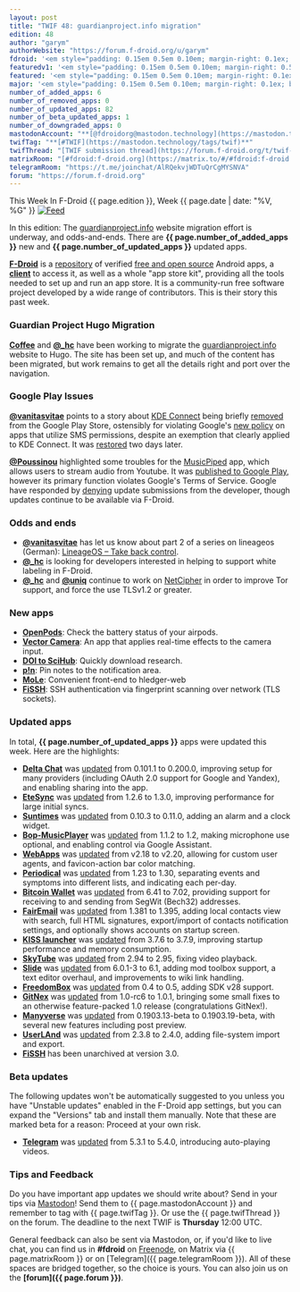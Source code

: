 ```yaml
---
layout: post
title: "TWIF 48: guardianproject.info migration"
edition: 48
author: "garym"
authorWebsite: "https://forum.f-droid.org/u/garym"
fdroid: '<em style="padding: 0.15em 0.5em 0.10em; margin-right: 0.1ex; border-style: solid; border-width: medium; border-radius: 1em; color: #0d47a1; font-style: normal; font-weight: bold;">F-Droid</em>'
featuredv1: '<em style="padding: 0.15em 0.5em 0.10em; margin-right: 0.5ex; box-shadow: 0.1em 0.05em 0.1em rgba(0, 0, 0, 0.3); border-radius: 1em; color: black; background: linear-gradient(orange, yellow);">Featured</em>'
featured: '<em style="padding: 0.15em 0.5em 0.10em; margin-right: 0.1ex; border-style: solid; border-width: medium; border-radius: 1em; color: orange; font-style: normal; font-weight: bold;">Featured</em>'
major: '<em style="padding: 0.15em 0.5em 0.10em; margin-right: 0.1ex; border-style: solid; border-width: medium; border-radius: 1em; color: #8ab000; font-style: normal; font-weight: bold;">Major</em>'
number_of_added_apps: 6
number_of_removed_apps: 0
number_of_updated_apps: 82
number_of_beta_updated_apps: 1
number_of_downgraded_apps: 0
mastodonAccount: "**[@fdroidorg@mastodon.technology](https://mastodon.technology/@fdroidorg)**"
twifTag: "**[#TWIF](https://mastodon.technology/tags/twif)**"
twifThread: "[TWIF submission thread](https://forum.f-droid.org/t/twif-submission-thread)"
matrixRoom: "[#fdroid:f-droid.org](https://matrix.to/#/#fdroid:f-droid.org)"
telegramRoom: "https://t.me/joinchat/AlRQekvjWDTuQrCgMYSNVA"
forum: "https://forum.f-droid.org"
---
```


This Week In F-Droid {{ page.edition }}, Week {{ page.date | date: "%V, %G" }} <a href="{{ site.baseurl }}/feed.xml"><img src="{% asset Feed-icon-16x16.png %}" alt="Feed"></a>

In this edition: The [guardianproject.info](https://guardianproject.info/) website migration effort is underway, and odds-and-ends.
There are **{{ page.number_of_added_apps }}** new and **{{ page.number_of_updated_apps }}** updated apps.

<!--more-->

**[F-Droid](https://f-droid.org/)** is a [repository](https://f-droid.org/packages/) of verified [free and open source](https://en.wikipedia.org/wiki/Free_and_open-source_software) Android apps, a **[client](https://f-droid.org/packages/org.fdroid.fdroid/)** to access it, as well as a whole "app store kit", providing all the tools needed to set up and run an app store. It is a community-run free software project developed by a wide range of contributors. This is their story this past week.

### Guardian Project Hugo Migration

**[Coffee](https://forum.f-droid.org/u/coffee)** and **[@\_hc](https://forum.f-droid.org/u/hans)** have been working to migrate the [guardianproject.info](https://guardianproject.info/) website to Hugo. The site has been set up, and much of the content has been migrated, but work remains to get all the details right and port over the navigation.

### Google Play Issues

**[@vanitasvitae](https://gitlab.com/vanitasvitae)** points to a story about [KDE Connect](https://f-droid.org/packages/org.kde.kdeconnect_tp/) being briefly [removed](https://mobile.twitter.com/albertvaka/status/1107924633750253568) from the Google Play Store, ostensibly for violating Google's [new policy](https://support.google.com/googleplay/android-developer/answer/9047303) on apps that utilize SMS permissions, despite an exemption that clearly applied to KDE Connect. It was [restored](https://mobile.twitter.com/albertvaka/status/1108648884056834048) two days later.

**[@Poussinou](https://forum.f-droid.org/u/poussinou)** highlighted some troubles for the [MusicPiped](https://f-droid.org/packages/deep.ryd.rydplayer/) app, which allows users to stream audio from Youtube. It was [published to Google Play](https://play.google.com/store/apps/details?id=deep.ryd.rydplayer), however its primary function violates Google's Terms of Service. Google have responded by [denying](https://github.com/deep-gaurav/MusicPiped/issues/2#issuecomment-472364321) update submissions from the developer, though updates continue to be available via F-Droid.

### Odds and ends

* **[@vanitasvitae](https://gitlab.com/vanitasvitae)** has let us know about part 2 of a series on lineageos (German): [LineageOS – Take back control](https://www.kuketz-blog.de/lineageos-take-back-control-teil2/).
* **[@\_hc](https://forum.f-droid.org/u/hans)** is looking for developers interested in helping to support white labeling in F-Droid.
* **[@\_hc](https://forum.f-droid.org/u/hans)** and **[@uniq](https://chaos.social/@uniq)** continue to work on [NetCipher](https://github.com/guardianproject/NetCipher) in order to improve Tor support, and force the use TLSv1.2 or greater.

### New apps

* **[OpenPods](https://f-droid.org/packages/com.dosse.airpods/)**: Check the battery status of your airpods.
* **[Vector Camera](https://f-droid.org/packages/com.dozingcatsoftware.vectorcamera/)**: An app that applies real-time effects to the camera input.
* **[DOI to SciHub](https://f-droid.org/packages/com.sigmarelax.doitoscihub/)**: Quickly download research.
* **[p!n](https://f-droid.org/packages/de.nproth.pin/)**: Pin notes to the notification area.
* **[MoLe](https://f-droid.org/packages/net.ktnx.mobileledger/)**: Convenient front-end to hledger-web
* **[FiSSH](https://f-droid.org/packages/science.iodev.fissh/)**: SSH authentication via fingerprint scanning over network (TLS sockets).

### Updated apps

In total, **{{ page.number_of_updated_apps }}** apps were updated this week. Here are the highlights:

* **[Delta Chat](https://f-droid.org/packages/com.b44t.messenger/)** was [updated](https://raw.githubusercontent.com/deltachat/deltachat-android/HEAD/CHANGELOG.md) from 0.101.1 to 0.200.0, improving setup for many providers (including OAuth 2.0 support for Google and Yandex), and enabling sharing into the app.
* **[EteSync](https://f-droid.org/packages/com.etesync.syncadapter/)** was [updated](https://github.com/etesync/android/blob/HEAD/ChangeLog.md) from 1.2.6 to 1.3.0, improving performance for large initial syncs.
* **[Suntimes](https://f-droid.org/packages/com.forrestguice.suntimeswidget/)** was [updated](https://github.com/forrestguice/SuntimesWidget/blob/HEAD/CHANGELOG.md) from 0.10.3 to 0.11.0, adding an alarm and a clock widget.
* **[Bop-MusicPlayer](https://f-droid.org/packages/com.sahdeepsingh.Bop/)** was [updated](https://github.com/iamSahdeep/Bop/blob/HEAD/changelog.md) from 1.1.2 to 1.2, making microphone use optional, and enabling control via Google Assistant.
* **[WebApps](https://f-droid.org/packages/com.tobykurien.webapps/)** was [updated](https://github.com/tobykurien/WebApps/releases) from v2.18 to v2.20, allowing for custom user agents, and favicon-action bar color matching.
* **[Periodical](https://f-droid.org/packages/de.arnowelzel.android.periodical/)** was [updated](http://arnowelzel.de/wiki/en/android/app/periodical) from 1.23 to 1.30, separating events and symptoms into different lists, and indicating each per-day.
* **[Bitcoin Wallet](https://f-droid.org/packages/de.schildbach.wallet/)** was [updated](https://raw.github.com/bitcoin-wallet/bitcoin-wallet/prod/wallet/CHANGES) from 6.41 to 7.02, providing support for receiving to and sending from SegWit (Bech32) addresses.
* **[FairEmail](https://f-droid.org/packages/eu.faircode.email/)** was [updated](https://github.com/M66B/open-source-email/releases) from 1.381 to 1.395, adding local contacts view with search, full HTML signatures, export/import of contacts notification settings, and optionally shows accounts on startup screen.
* **[KISS launcher](https://f-droid.org/packages/fr.neamar.kiss/)** was [updated](https://github.com/Neamar/KISS/releases) from 3.7.6 to 3.7.9, improving startup performance and memory consumption.
* **[SkyTube](https://f-droid.org/packages/free.rm.skytube.oss/)** was [updated](https://github.com/ram-on/SkyTube/blob/HEAD/CHANGELOG) from 2.94 to 2.95, fixing video playback.
* **[Slide](https://f-droid.org/packages/me.ccrama.redditslide/)** was [updated](https://github.com/ccrama/Slide/blob/HEAD/CHANGELOG.md) from 6.0.1-3 to 6.1, adding mod toolbox support, a text editor overhaul, and improvements to wiki link handling.
* **[FreedomBox](https://f-droid.org/packages/org.freedombox.freedombox/)** was [updated](https://salsa.debian.org/freedombox-team/android-app/tags) from 0.4 to 0.5, adding SDK v28 support.
* **[GitNex](https://f-droid.org/packages/org.mian.gitnex/)** was [updated](https://gitlab.com/mmarif4u/gitnex/blob/HEAD/CHANGELOG.md) from 1.0-rc6 to 1.0.1, bringing some small fixes to an otherwise feature-packed 1.0 release (congratulations GitNex!).
* **[Manyverse](https://f-droid.org/packages/se.manyver/)** was [updated](https://gitlab.com/staltz/manyverse/blob/HEAD/CHANGELOG.md) from 0.1903.13-beta to 0.1903.19-beta, with several new features including post preview.
* **[UserLAnd](https://f-droid.org/packages/tech.ula/)** was [updated](https://github.com/CypherpunkArmory/UserLAnd/releases) from 2.3.8 to 2.4.0, adding file-system import and export.
* **[FiSSH](https://f-droid.org/packages/science.iodev.fissh/)** has been unarchived at version 3.0.

### Beta updates

The following updates won't be automatically suggested to you unless you have "Unstable updates" enabled in the F-Droid app settings, but you can expand the "Versions" tab and install them manually. Note that these are marked beta for a reason: Proceed at your own risk.

* **[Telegram](https://f-droid.org/packages/org.telegram.messenger/)** was [updated](https://github.com/Telegram-FOSS-Team/Telegram-FOSS/blob/HEAD/Changelog.md) from 5.3.1 to 5.4.0, introducing auto-playing videos.

### Tips and Feedback

Do you have important app updates we should write about? Send in your tips via [Mastodon](https://joinmastodon.org)! Send them to {{ page.mastodonAccount }} and remember to tag with {{ page.twifTag }}. Or use the {{ page.twifThread }} on the forum. The deadline to the next TWIF is **Thursday** 12:00 UTC.

General feedback can also be sent via Mastodon, or, if you'd like to live chat, you can find us in **#fdroid** on [Freenode](https://freenode.net), on Matrix via {{ page.matrixRoom }} or on [Telegram]({{ page.telegramRoom }}). All of these spaces are bridged together, so the choice is yours. You can also join us on the **[forum]({{ page.forum }})**.
